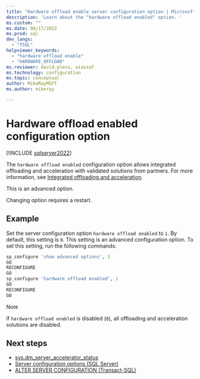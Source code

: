```yaml
---
title: "Hardware offload enable server configuration option | Microsoft Docs"
description: 'Learn about the "hardware offload enabled" option. '
ms.custom: ""
ms.date: 08/17/2022
ms.prod: sql
dev_langs: 
  - "TSQL"
helpviewer_keywords: 
  - "hardware offload enable"
  - "HARDWARE_OFFLOAD"
ms.reviewer: david.pless, wiassaf
ms.technology: configuration
ms.topic: conceptual
author: MikeRayMSFT
ms.author: mikeray

---
```

# Hardware offload enabled configuration option

[!INCLUDE [sqlserver2022](../../includes/applies-to-version/sqlserver2022.md)]

The `hardware offload enabled` configuration option allows integrated offloading and acceleration with validated solutions from partners. For more information, see [Integrated offloading and acceleration](../../relational-databases/integrated-acceleration/overview.md).

This is an advanced option.

Changing option requires a restart.

## Example

Set the server configuration option `hardware offload enabled` to `1`. By default, this setting is `0`. This setting is an advanced configuration option. To set this setting, run the following commands:

```sql
sp_configure 'show advanced options', 1
GO
RECONFIGURE
GO
sp_configure 'hardware offload enabled', 1
GO
RECONFIGURE
GO
```

> [!NOTE]
> If `hardware offload enabled` is disabled (`0`), all offloading and acceleration solutions are disabled.
  
## Next steps

 - [sys.dm_server_accelerator_status](../../relational-databases/system-dynamic-management-views/sys-dm-server-accelerator-status-transact-sql.md)
 - [Server configuration options &#40;SQL Server&#41;](../../database-engine/configure-windows/server-configuration-options-sql-server.md)
 - [ALTER SERVER CONFIGURATION (Transact-SQL)](../../t-sql/statements/alter-server-configuration-transact-sql.md)
